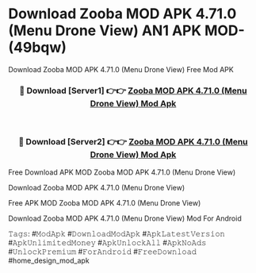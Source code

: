# Download Zooba MOD APK 4.71.0 (Menu Drone View) AN1 APK MOD- (49bqw)
Download Zooba MOD APK 4.71.0 (Menu Drone View) Free Mod APK

<div align="center">
<h3>🔴 Download [Server1] 👉👉 <a href="https://apk-comot.site?title=Zooba_MOD_APK_4.71.0_(Menu_Drone_View)">Zooba MOD APK 4.71.0 (Menu Drone View) Mod Apk</a></h3><br>

<h3>🔴 Download [Server2] 👉👉 <a href="https://apk-comot.site?title=Zooba_MOD_APK_4.71.0_(Menu_Drone_View)">Zooba MOD APK 4.71.0 (Menu Drone View) Mod Apk</a></h3>
</div>


Free Download APK MOD Zooba MOD APK 4.71.0 (Menu Drone View)

Download Zooba MOD APK 4.71.0 (Menu Drone View) 

Free APK MOD Zooba MOD APK 4.71.0 (Menu Drone View) 

Download Zooba MOD APK 4.71.0 (Menu Drone View) Mod For Android

𝚃𝚊𝚐𝚜: #𝙼𝚘𝚍𝙰𝚙𝚔 #𝙳𝚘𝚠𝚗𝚕𝚘𝚊𝚍𝙼𝚘𝚍𝙰𝚙𝚔 #𝙰𝚙𝚔𝙻𝚊𝚝𝚎𝚜𝚝𝚅𝚎𝚛𝚜𝚒𝚘𝚗 #𝙰𝚙𝚔𝚄𝚗𝚕𝚒𝚖𝚒𝚝𝚎𝚍𝙼𝚘𝚗𝚎𝚢 #𝙰𝚙𝚔𝚄𝚗𝚕𝚘𝚌𝚔𝙰𝚕𝚕 #𝙰𝚙𝚔𝙽𝚘𝙰𝚍𝚜 #𝚄𝚗𝚕𝚘𝚌𝚔𝙿𝚛𝚎𝚖𝚒𝚞𝚖 #𝙵𝚘𝚛𝙰𝚗𝚍𝚛𝚘𝚒𝚍 #𝙵𝚛𝚎𝚎𝙳𝚘𝚠𝚗𝚕𝚘𝚊𝚍 #home_design_mod_apk